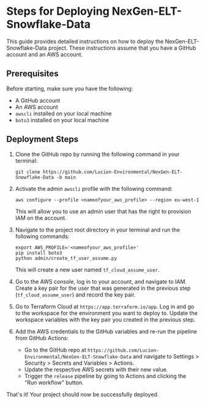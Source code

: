 # Steps for Deploying NexGen-ELT-Snowflake-Data

This guide provides detailed instructions on how to deploy the NexGen-ELT-Snowflake-Data project. These instructions assume that you have a GitHub account and an AWS account.

## Prerequisites

Before starting, make sure you have the following:

- A GitHub account
- An AWS account
- `awscli` installed on your local machine
- `boto3` installed on your local machine

## Deployment Steps

1. Clone the GitHub repo by running the following command in your terminal:

    ```
    git clone https://github.com/Lucion-Environmental/NexGen-ELT-Snowflake-Data -b main
    ```

2. Activate the admin `awscli` profile with the following command:

    ```
    aws configure --profile <nameofyour_aws_profile> --region eu-west-1
    ```

    This will allow you to use an admin user that has the right to provision IAM on the account.

3. Navigate to the project root directory in your terminal and run the following commands:

    ```
    export AWS_PROFILE='<nameofyour_aws_profile>'
    pip install boto3
    python admin/create_tf_user_assume.py
    ```

    This will create a new user named `tf_cloud_assume_user`.

4. Go to the AWS console, log in to your account, and navigate to IAM. Create a key pair for the user that was generated in the previous step (`tf_cloud_assume_user`) and record the key pair.

5. Go to Terraform Cloud at `https://app.terraform.io/app`. Log in and go to the workspace for the environment you want to deploy to. Update the workspace variables with the key pair you created in the previous step.

6. Add the AWS credentials to the GitHub variables and re-run the pipeline from GitHub Actions:

    - Go to the GitHub repo at `https://github.com/Lucion-Environmental/NexGen-ELT-Snowflake-Data` and navigate to Settings > Security > Secrets and Variables > Actions.
    - Update the respective AWS secrets with their new value.
    - Trigger the `release` pipeline by going to Actions and clicking the "Run workflow" button.

That's it! Your project should now be successfully deployed.
